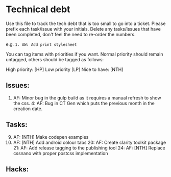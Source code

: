 # Technical debt
Use this file to track the tech debt that is too small to go into a ticket. Please prefix each task/issue with your initials. Delete any tasks/issues that have been completed, don't feel the need to re-order the numbers.

e.g.
`1. AW: Add print stylesheet`

You can tag items with priorities if you want. Normal priority should remain untagged, others should be tagged as follows:

High priority: [HP]
Low priority [LP]
Nice to have: [NTH]

## Issues:
1. AF: Minor bug in the gulp build as it requires a manual refresh to show the css.
4: AF: Bug in CT Gen which puts the previous month in the creation date.

## Tasks:

9. AF: [NTH] Make codepen examples
17. AF: [NTH] Add android colour tabs
20: AF: Create clarity toolkit package
21: AF: Add release tagging to the publishing tool
24: AF: [NTH] Replace cssnano with proper postcss implementation

## Hacks:
